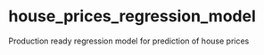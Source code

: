 # house_prices_regression_model


Production ready regression model for prediction of house prices 
